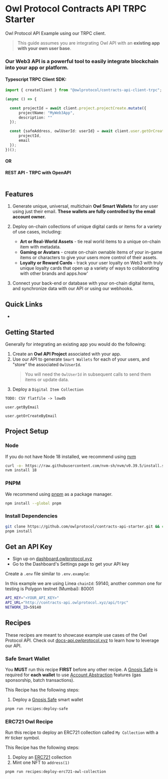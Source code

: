 # Owl Protocol Contracts API TRPC Starter

Owl Protocol API Example using our TRPC client.

> This guide assumes you are integrating Owl API with an **existing app with your own user base**.

### Our Web3 API is a powerful tool to easily integrate blockchain into your app or platform.

#### Typescript TRPC Client SDK:

```ts
import { createClient } from "@owlprotocol/contracts-api-client-trpc";

(async () => {

  const projectId = await client.project.projectCreate.mutate({
      projectName: "MyWeb3App",
      description: ""
  });

  const {safeAddress, owlUserId: userId} = await client.user.getOrCreateByEmail.mutate({
      projectId,
      email
  });
})();
```
#### OR

#### REST API - TRPC with OpenAPI

```

```

## Features

1. Generate unique, universal, multichain **Owl Smart Wallets** for any user using just their email. **These wallets are fully controlled by the email account owner.**

2. Deploy on-chain collections of unique digital cards or items for a variety of use cases, including:
   - **Art or Real-World Assets** - tie real world items to a unique on-chain item with metadata.
   - **Gaming or Avatars** - create on-chain ownable items of your in-game items or characters to give your users more control of their assets.
   - **Loyalty or Reward Cards** - track your user loyalty on Web3 with truly unique loyalty cards that open up a variety of ways to collaborating with other brands and apps.how'

3. Connect your back-end or database with your on-chain digital items, and synchronize data with our API or using our webhooks.

## Quick Links

-




## Getting Started

Generally for integrating an existing app you would do the following:

1. Create an **Owl API Project** associated with your app.
2. Use our API to generate `Smart Wallets` for each of your users, and "store" the associated `OwlUserId`.
    > You will need the `OwlUserId` in subsequent calls to send them items or update data.
3. Deploy a `Digital Item Collection`


`TODO: CSV flatfile -> lowdb`

`user.getByEmail`

`user.getOrCreateByEmail`


## Project Setup

### Node

If you do not have Node 18 installed, we recommend using [nvm](https://github.com/nvm-sh/nvm)

```bash
curl -o- https://raw.githubusercontent.com/nvm-sh/nvm/v0.39.5/install.sh | bash
nvm install 18
```

### PNPM

We recommend using [pnpm](https://pnpm.io/) as a package manager.

```bash
npm install --global pnpm
```

### Install Dependencies

```bash
git clone https://github.com/owlprotocol/contracts-api-starter.git && cd contracts-api-starter
pnpm install
```

## Get an API Key

-   Sign up on [dashboard.owlprotocol.xyz](https://dashboard.owlprotocol.xyz/)
-   Go to the Dashboard's Settings page to get your API key

Create a `.env` file similar to `.env.example`:

In this example we are using Linea `chainId`: 59140, another common one for testing is Polygon testnet (Mumbai): 80001

```bash
API_KEY="<YOUR_API_KEY>"
API_URL="http://contracts-api.owlprotocol.xyz/api/trpc"
NETWORK_ID=59140
```

## Recipes

These recipes are meant to showcase example use cases of the Owl Protocol API. Check out [docs-api.owlprotocol.xyz](https://docs-api.owlprotocol.xyz) to learn how to leverage our API.

### Safe Smart Wallet

You **MUST** run this recipe **FIRST** before any other recipe. A [Gnosis Safe](https://safe.global/) is required for **each wallet** to use [Account Abstraction](https://ethereum.org/en/roadmap/account-abstraction/) features (gas sponsorship, batch transactions).

This Recipe has the following steps:

1. Deploy a [Gnosis Safe](https://safe.global/) smart wallet

```bash
pnpm run recipes:deploy-safe
```

### ERC721 Owl Recipe

Run this recipe to deploy an ERC721 collection called `My Collection` with a `MY` ticker symbol.

This Recipe has the following steps:

1. Deploy an [ERC721](https://ethereum.org/en/developers/docs/standards/tokens/erc-721/) collection
2. Mint one NFT to `address(1)`

```bash
pnpm run recipes:deploy-erc721-owl-collection
```
